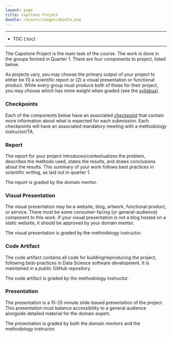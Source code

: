 ```yaml
---
layout: page
title: Capstone Project
doodle: /assets/images/doodle.png
---
```


---
* TOC
{:toc}

---

The Capstone Project is the main task of the course. The work is done
in the groups formed in Quarter 1. There are four components to
project, listed below.

As projects vary, you may choose the primary output of your project to
either be (1) a scientific report or (2) a visual presentation or
functional product. While every group must produce both of these for
their project, you may choose which has more weight when graded (see
the [syllabus](/student/quarter-2-syllabus/)).

### Checkpoints

Each of the components below have an associated
[checkpoint](/assignments/quarter-2-checkpoints/) that contain more
information about what is expected for each submission. Each
checkpoints will have an associated mandatory meeting with a
methodology instructor/TA.

### Report

The report for your project introduces/contextualizes the problem,
describes the methods used, states the results, and draws conclusions
about the results. This summary of your work follows best practices in
scientific writing, as laid out in quarter 1.

The report is graded by the domain mentor.

### Visual Presentation

The visual presentation may be a website, blog, artwork, functional
product, or service. There must be some consumer-facing (or
general-audience) component to this work. If your visual presentation
is not a blog hosted on a static website, it should be approved by
your domain mentor.

The visual presentation is graded by the methodology instructor.

### Code Artifact

The code artifact contains all code for building/reproducing the
project, following best-practices in Data Science software
development. It is maintained in a *public* GitHub repository.

The code artifact is graded by the methodology instructor.

### Presentation

The presentation is a 15-25 minute slide-based presentation of the
project. This presentation must balance accessibility to a general
audience alongside detailed material for the domain expert.

The presentation is graded by both the domain mentors and the
methodology instructor.
